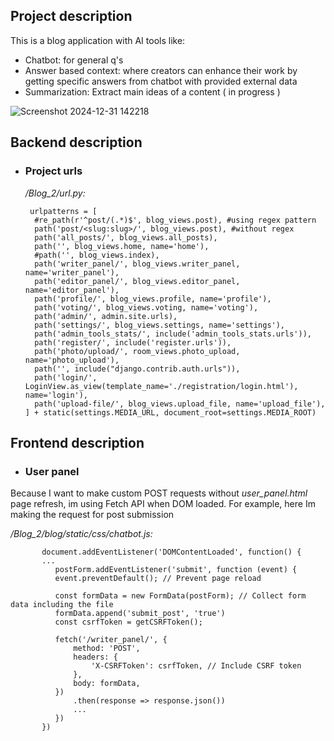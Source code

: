 ## Project description
 This is a blog application with AI tools like:
- Chatbot: for general q's
- Answer based context: where creators can enhance their work by getting specific answers from chatbot with provided external data
- Summarization: Extract main ideas of a content ( in progress )


![Screenshot 2024-12-31 142218](https://github.com/user-attachments/assets/b24f68bf-b985-4f21-919f-68f9f475bd52)


## Backend description

* ### Project urls
  
    */Blog_2/url.py:*

       urlpatterns = [
        #re_path(r'^post/(.*)$', blog_views.post), #using regex pattern
        path('post/<slug:slug>/', blog_views.post), #without regex
        path('all_posts/', blog_views.all_posts),
        path('', blog_views.home, name='home'),
        #path('', blog_views.index),
        path('writer_panel/', blog_views.writer_panel, name='writer_panel'),
        path('editor_panel/', blog_views.editor_panel, name='editor_panel'),
        path('profile/', blog_views.profile, name='profile'),
        path('voting/', blog_views.voting, name='voting'),
        path('admin/', admin.site.urls),
        path('settings/', blog_views.settings, name='settings'),
        path('admin_tools_stats/', include('admin_tools_stats.urls')),
        path('register/', include('register.urls')),
        path('photo/upload/', room_views.photo_upload, name='photo_upload'),
        path('', include("django.contrib.auth.urls")),
        path('login/', LoginView.as_view(template_name='./registration/login.html'), name='login'),
        path('upload-file/', blog_views.upload_file, name='upload_file'),
      ] + static(settings.MEDIA_URL, document_root=settings.MEDIA_ROOT)


## Frontend description

* ### User panel
 Because I want to make custom POST requests without *user_panel.html* page refresh, im using Fetch API when DOM loaded. For example, here Im making the request for post submission

   */Blog_2/blog/static/css/chatbot.js:*

           document.addEventListener('DOMContentLoaded', function() {
           ...
              postForm.addEventListener('submit', function (event) {
              event.preventDefault(); // Prevent page reload
      
              const formData = new FormData(postForm); // Collect form data including the file
              formData.append('submit_post', 'true')
              const csrfToken = getCSRFToken();
      
              fetch('/writer_panel/', {
                  method: 'POST',
                  headers: {
                      'X-CSRFToken': csrfToken, // Include CSRF token
                  },
                  body: formData,
              })
                  .then(response => response.json())
                  ...
              })
           })
